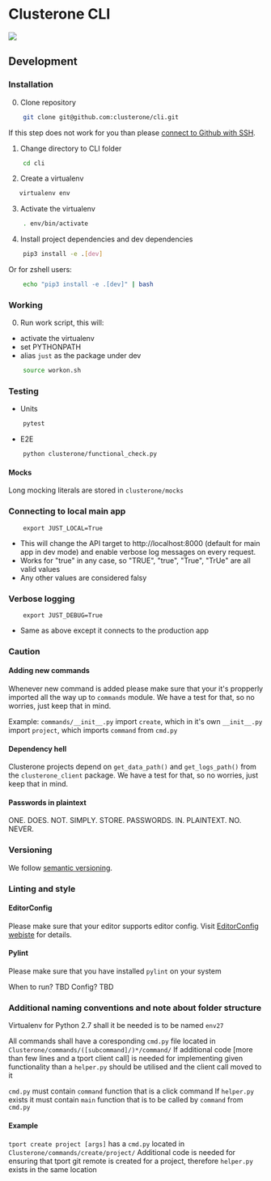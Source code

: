 # Clusterone CLI

![](https://drone.shared.tools.clusterone.com/api/badges/clusterone/cli/status.svg)

## Development

### Installation

0. Clone repository

```sh
    git clone git@github.com:clusterone/cli.git
```

If this step does not work for you than please [connect to Github with SSH](https://help.github.com/articles/connecting-to-github-with-ssh/). 

1. Change directory to CLI folder 
```sh
    cd cli
```

2. Create a virtualenv

```sh
   virtualenv env 
```

3. Activate the virtualenv
```sh
    . env/bin/activate
```

4. Install project dependencies and dev dependencies

```sh
    pip3 install -e .[dev]
```

Or for zshell users:

```sh
    echo "pip3 install -e .[dev]" | bash
```


### Working

0. Run work script, this will:
- activate the virtualenv
- set PYTHONPATH
- alias `just` as the package under dev

```sh
    source workon.sh
```

### Testing

- Units
```sh
    pytest
```

- E2E
```sh
    python clusterone/functional_check.py
```

#### Mocks

Long mocking literals are stored in `clusterone/mocks`

### Connecting to local main app

```
    export JUST_LOCAL=True
```

- This will change the API target to http://localhost:8000 (default for main app in dev mode) and enable verbose log messages on every request.
- Works for "true" in any case, so "TRUE", "true", "True", "TrUe" are all valid values
- Any other values are considered falsy

### Verbose logging 

```
    export JUST_DEBUG=True
```

- Same as above except it connects to the production app

### Caution

#### Adding new commands

Whenever new command is added please make sure that your it's propperly imported all the way up to `commands` module. We have a test for that, so no worries, just keep that in mind.

Example:
`commands/__init__.py` import `create`, which in it's own `__init__.py` import `project`, which imports `command` from `cmd.py`

#### Dependency hell

Clusterone projects depend on `get_data_path()` and `get_logs_path()` from the `clusterone_client` package. We have a test for that, so no worries, just keep that in mind. 

#### Passwords in plaintext

ONE. DOES. NOT. SIMPLY. STORE. PASSWORDS. IN. PLAINTEXT. NO. NEVER.

### Versioning

We follow [semantic versioning](https://semver.org/).

### Linting and style

#### EditorConfig

Please make sure that your editor supports editor config.
Visit [EditorConfig webiste](editorconfig.org/) for details.

#### Pylint

Please make sure that you have installed `pylint` on your system 

When to run? TBD
Config? TBD

### Additional naming conventions and note about folder structure

Virtualenv for Python 2.7 shall it be needed is to be named `env27`

All commands shall have a coresponding `cmd.py` file located in `Clusterone/commands/([subcommand]/)*/command/`
If additional code [more than few lines and a tport client call] is needed for implementing given functionality than a `helper.py` should be utilised and the client call moved to it

`cmd.py` must  contain `command` function that is a click command
If `helper.py` exists it must contain `main` function that is to be called by `command` from `cmd.py`

#### Example

`tport create project [args]` has a `cmd.py` located in `Clusterone/commands/create/project/`
Additional code is needed for ensuring that tport git remote is created for a project, therefore `helper.py` exists in the same location

